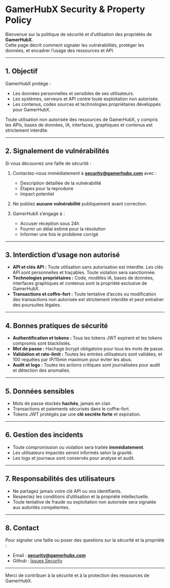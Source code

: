 

# GamerHubX Security & Property Policy


Bienvenue sur la politique de sécurité et d’utilisation des propriétés de **GamerHubX**.  
Cette page décrit comment signaler les vulnérabilités, protéger les données, et encadrer l’usage des ressources et API.

---

## 1. Objectif

GamerHubX protège :

- Les données personnelles et sensibles de ses utilisateurs.
- Les systèmes, serveurs et API contre toute exploitation non autorisée.
- Les contenus, codes sources et technologies propriétaires développés pour GamerHubX.

Toute utilisation non autorisée des ressources de GamerHubX, y compris les APIs, bases de données, IA, interfaces, graphiques et contenus est strictement interdite.

---

## 2. Signalement de vulnérabilités

Si vous découvrez une faille de sécurité :

1. Contactez-nous immédiatement à **security@gamerhubx.com** avec :
   - Description détaillée de la vulnérabilité
   - Étapes pour la reproduire
   - Impact potentiel

2. Ne publiez **aucune vulnérabilité** publiquement avant correction.

3. GamerHubX s’engage à :
   - Accuser réception sous 24h
   - Fournir un délai estimé pour la résolution
   - Informer une fois le problème corrigé

---

## 3. Interdiction d’usage non autorisé

- **API et clés API :** Toute utilisation sans autorisation est interdite. Les clés API sont personnelles et traçables. Toute violation sera sanctionnée.
- **Technologies propriétaires :** Code, modèles IA, bases de données, interfaces graphiques et contenus sont la propriété exclusive de GamerHubX.
- **Transactions et coffre-fort :** Toute tentative d’accès ou modification des transactions non autorisée est strictement interdite et peut entraîner des poursuites légales.

---

## 4. Bonnes pratiques de sécurité

- **Authentification et tokens :** Tous les tokens JWT expirent et les tokens compromis sont blacklistés.
- **Mot de passe :** Hachage bcrypt obligatoire pour tous les mots de passe.
- **Validation et rate-limit :** Toutes les entrées utilisateurs sont validées, et 100 requêtes par IP/15min maximum pour éviter les abus.
- **Audit et logs :** Toutes les actions critiques sont journalisées pour audit et détection des anomalies.

---

## 5. Données sensibles

- Mots de passe stockés **hachés**, jamais en clair.
- Transactions et paiements sécurisés dans le coffre-fort.
- Tokens JWT protégés par une **clé secrète forte** et expiration.

---

## 6. Gestion des incidents

- Toute compromission ou violation sera traitée **immédiatement**.
- Les utilisateurs impactés seront informés selon la gravité.
- Les logs et journaux sont conservés pour analyse et audit.

---

## 7. Responsabilités des utilisateurs

- Ne partagez jamais votre clé API ou vos identifiants.
- Respectez les conditions d’utilisation et la propriété intellectuelle.
- Toute tentative de fraude ou exploitation non autorisée sera signalée aux autorités compétentes.

---

## 8. Contact

Pour signaler une faille ou poser des questions sur la sécurité et la propriété :

- Email : **security@gamerhubx.com**
- Github : [Issues Security](https://github.com/Mauricio12111/GamerHubX/issues)

---

Merci de contribuer à la sécurité et à la protection des ressources de GamerHubX.
